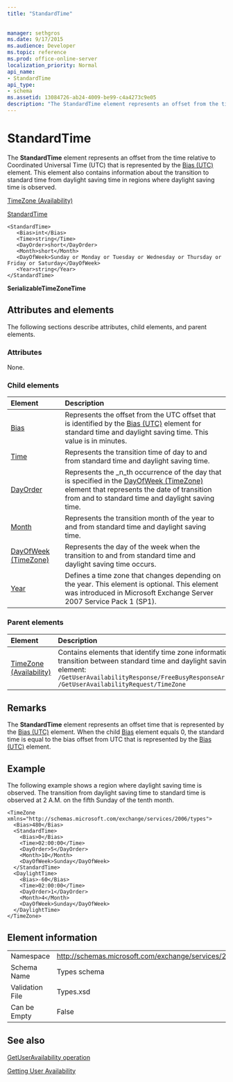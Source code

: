 ```yaml
---
title: "StandardTime"
 
 
manager: sethgros
ms.date: 9/17/2015
ms.audience: Developer
ms.topic: reference
ms.prod: office-online-server
localization_priority: Normal
api_name:
- StandardTime
api_type:
- schema
ms.assetid: 13084726-ab24-4009-be99-c4a4273c9e05
description: "The StandardTime element represents an offset from the time relative to Coordinated Universal Time (UTC) that is represented by the Bias (UTC) element. This element also contains information about the transition to standard time from daylight saving time in regions where daylight saving time is observed."
---
```


# StandardTime

The **StandardTime** element represents an offset from the time relative to Coordinated Universal Time (UTC) that is represented by the [Bias (UTC)](bias-utc.md) element. This element also contains information about the transition to standard time from daylight saving time in regions where daylight saving time is observed. 
  
[TimeZone (Availability)](timezone-availability.md)
  
[StandardTime](standardtime.md)
  
```
<StandardTime>
   <Bias>int</Bias>
   <Time>string</Time>
   <DayOrder>short</DayOrder>
   <Month>short</Month>
   <DayOfWeek>Sunday or Monday or Tuesday or Wednesday or Thursday or Friday or Saturday</DayOfWeek>
   <Year>string</Year>
</StandardTime>
```

 **SerializableTimeZoneTime**
## Attributes and elements

The following sections describe attributes, child elements, and parent elements.
  
### Attributes

None.
  
### Child elements

|**Element**|**Description**|
|:-----|:-----|
|[Bias](bias.md) <br/> |Represents the offset from the UTC offset that is identified by the [Bias (UTC)](bias-utc.md) element for standard time and daylight saving time. This value is in minutes.  <br/> |
|[Time](time.md) <br/> |Represents the transition time of day to and from standard time and daylight saving time.  <br/> |
|[DayOrder](dayorder.md) <br/> |Represents the  _n_th occurrence of the day that is specified in the [DayOfWeek (TimeZone)](dayofweek-timezone.md) element that represents the date of transition from and to standard time and daylight saving time.  <br/> |
|[Month](month.md) <br/> |Represents the transition month of the year to and from standard time and daylight saving time.  <br/> |
|[DayOfWeek (TimeZone)](dayofweek-timezone.md) <br/> |Represents the day of the week when the transition to and from standard time and daylight saving time occurs.  <br/> |
|[Year](year.md) <br/> |Defines a time zone that changes depending on the year. This element is optional. This element was introduced in Microsoft Exchange Server 2007 Service Pack 1 (SP1).  <br/> |
   
### Parent elements

|**Element**|**Description**|
|:-----|:-----|
|[TimeZone (Availability)](timezone-availability.md) <br/> | Contains elements that identify time zone information. This element also contains information about the transition between standard time and daylight saving time. The following are the XPath expressions to this element:  <br/>  `/GetUserAvailabilityResponse/FreeBusyResponseArray/FreeBusyResponse/FreeBusyView/WorkingHours/TimeZone` <br/>  `/GetUserAvailabilityRequest/TimeZone` <br/> |
   
## Remarks

The **StandardTime** element represents an offset time that is represented by the [Bias (UTC)](bias-utc.md) element. When the child [Bias](bias.md) element equals 0, the standard time is equal to the bias offset from UTC that is represented by the [Bias (UTC)](bias-utc.md) element. 
  
## Example

The following example shows a region where daylight saving time is observed. The transition from daylight saving time to standard time is observed at 2 A.M. on the fifth Sunday of the tenth month.
  
```
<TimeZone xmlns="http://schemas.microsoft.com/exchange/services/2006/types">
  <Bias>480</Bias>
  <StandardTime>
    <Bias>0</Bias>
    <Time>02:00:00</Time>
    <DayOrder>5</DayOrder>
    <Month>10</Month>
    <DayOfWeek>Sunday</DayOfWeek>
  </StandardTime>
  <DaylightTime>
    <Bias>-60</Bias>
    <Time>02:00:00</Time>
    <DayOrder>1</DayOrder>
    <Month>4</Month>
    <DayOfWeek>Sunday</DayOfWeek>
  </DaylightTime>
</TimeZone>
```

## Element information

|||
|:-----|:-----|
|Namespace  <br/> |http://schemas.microsoft.com/exchange/services/2006/types  <br/> |
|Schema Name  <br/> |Types schema  <br/> |
|Validation File  <br/> |Types.xsd  <br/> |
|Can be Empty  <br/> |False  <br/> |
   
## See also



[GetUserAvailability operation](getuseravailability-operation.md)


[Getting User Availability](http://msdn.microsoft.com/library/d4133fcb-9b0f-4e6b-aadf-a389da83516a%28Office.15%29.aspx)

